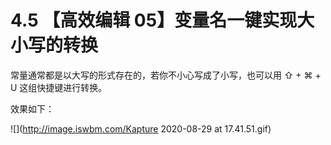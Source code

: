 # 4.5 【高效编辑 05】变量名一键实现大小写的转换

常量通常都是以大写的形式存在的，若你不小心写成了小写，也可以用 ⇧ + ⌘ + U 这组快捷键进行转换。

效果如下：

![](http://image.iswbm.com/Kapture 2020-08-29 at 17.41.51.gif)



